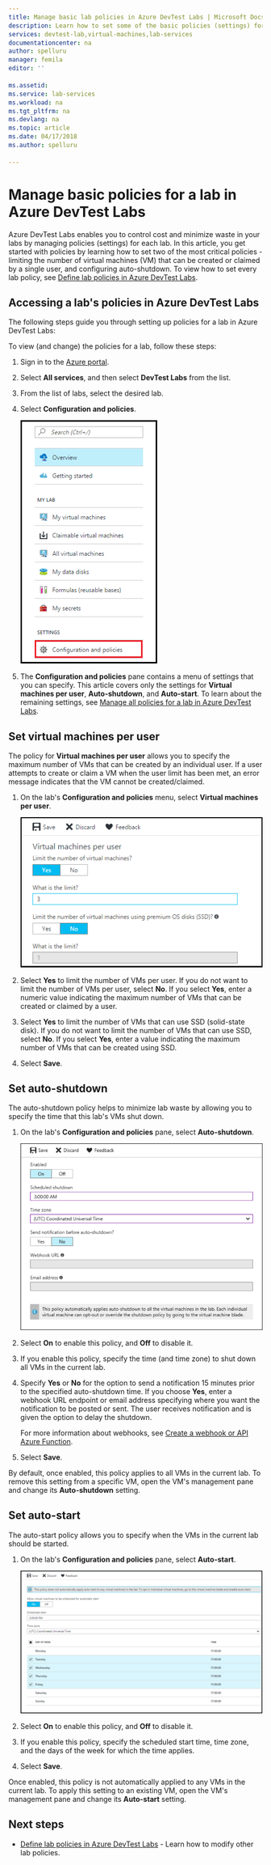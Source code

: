 ```yaml
---
title: Manage basic lab policies in Azure DevTest Labs | Microsoft Docs
description: Learn how to set some of the basic policies (settings) for a lab in DevTest Labs 
services: devtest-lab,virtual-machines,lab-services
documentationcenter: na
author: spelluru
manager: femila
editor: ''

ms.assetid: 
ms.service: lab-services
ms.workload: na
ms.tgt_pltfrm: na
ms.devlang: na
ms.topic: article
ms.date: 04/17/2018
ms.author: spelluru

---
```


# Manage basic policies for a lab in Azure DevTest Labs

Azure DevTest Labs enables you to control cost and minimize waste in your labs by managing policies (settings) for each lab. In this article, you get started with policies by learning how to set two of the most critical policies - limiting the number of virtual machines (VM) that can be created or claimed by a single user, and configuring auto-shutdown. To view how to set every lab policy, see [Define lab policies in Azure DevTest Labs](devtest-lab-set-lab-policy.md).  

## Accessing a lab's policies in Azure DevTest Labs
The following steps guide you through setting up policies for a lab in Azure DevTest Labs:

To view (and change) the policies for a lab, follow these steps:

1. Sign in to the [Azure portal](http://go.microsoft.com/fwlink/p/?LinkID=525040).

1. Select **All services**, and then select **DevTest Labs** from the list.

1. From the list of labs, select the desired lab.   

1. Select **Configuration and policies**.

    ![Policy settings pane](./media/devtest-lab-set-lab-policy/policies-menu.png)

1. The **Configuration and policies** pane contains a menu of settings that you can specify. This article covers only the settings for **Virtual machines per user**, **Auto-shutdown**, and **Auto-start**. To learn about the remaining settings, see [Manage all policies for a lab in Azure DevTest Labs](./devtest-lab-set-lab-policy.md). 
   
## Set virtual machines per user
The policy for **Virtual machines per user** allows you to specify the maximum number of VMs that can be created by an individual user. If a user attempts to create or claim a VM when the user limit has been met, an error message indicates that the VM cannot be created/claimed. 

1. On the lab's **Configuration and policies** menu, select **Virtual machines per user**.
   
    ![Virtual machines per user](./media/devtest-lab-set-lab-policy/max-vms-per-user.png)

1. Select **Yes** to limit the number of VMs per user. If you do not want to limit the number of VMs per user, select **No**. If you select **Yes**, enter a numeric value indicating the maximum number of VMs that can be created or claimed by a user. 

1. Select **Yes** to limit the number of VMs that can use SSD (solid-state disk). If you do not want to limit the number of VMs that can use SSD, select **No**. If you select **Yes**, enter a value indicating the maximum number of VMs that can be created using SSD. 

1. Select **Save**.

## Set auto-shutdown
The auto-shutdown policy helps to minimize lab waste by allowing you to specify the time that this lab's VMs shut down.

1. On the lab's **Configuration and policies** pane, select **Auto-shutdown**.
   
    ![Auto-shutdown](./media/devtest-lab-set-lab-policy/auto-shutdown.png)

1. Select **On** to enable this policy, and **Off** to disable it.

1. If you enable this policy, specify the time (and time zone) to shut down all VMs in the current lab.

1. Specify **Yes** or **No** for the option to send a notification 15 minutes prior to the specified auto-shutdown time. If you choose **Yes**, enter a webhook URL endpoint or email address specifying where you want the notification to be posted or sent. The user receives notification and is given the option to delay the shutdown.

   For more information about webhooks, see [Create a webhook or API Azure Function](../azure-functions/functions-create-a-web-hook-or-api-function.md). 

1. Select **Save**.

By default, once enabled, this policy applies to all VMs in the current lab. To remove this setting from a specific VM, open the VM's management pane and change its **Auto-shutdown** setting.

## Set auto-start
The auto-start policy allows you to specify when the VMs in the current lab should be started.  

1. On the lab's **Configuration and policies** pane, select **Auto-start**.
   
    ![Auto-start](./media/devtest-lab-set-lab-policy/auto-start.png)

2. Select **On** to enable this policy, and **Off** to disable it.

3. If you enable this policy, specify the scheduled start time, time zone, and the days of the week for which the time applies. 

4. Select **Save**.

Once enabled, this policy is not automatically applied to any VMs in the current lab. To apply this setting to an existing VM, open the VM's management pane and change its **Auto-start** setting.

## Next steps

- [Define lab policies in Azure DevTest Labs](devtest-lab-set-lab-policy.md) - Learn how to modify other lab policies.
